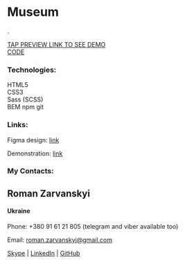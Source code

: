 <h1>Museum</h1>.

[TAP PREVIEW LINK TO SEE DEMO](https://zarva6596.github.io/Museum/)
<br>
[CODE](https://github.com/zarva6596/Museum/tree/develop)

<h3>Technologies:</h3>

HTML5<br>
CSS3<br>
Sass (SCSS)<br>
BEM<bm>
npm<bm>
git<bm>

<h3>Links:</h3>

Figma design: [link](https://www.figma.com/file/NWD38mUnijAtiz3HrX3zgW/%D0%9D%D0%90%D0%9C%D0%A3?node-id=264%3A6)

Demonstration: [link](https://zarva6596.github.io/Museum/)

<h3>My Contacts:</h3>
<h2>Roman Zarvanskyi</h2>

<h4>Ukraine</h4>

Phone: +380 91 61 21 805 (telegram and viber available too)

Email: roman.zarvanskyi@gmail.com

[Skype](https://join.skype.com/invite/e2s7iHli9hYF) | [LinkedIn](https://www.linkedin.com/in/roman-zarvanskyi-1116bb1b7/) | [GitHub](https://github.com/zarva6596)


